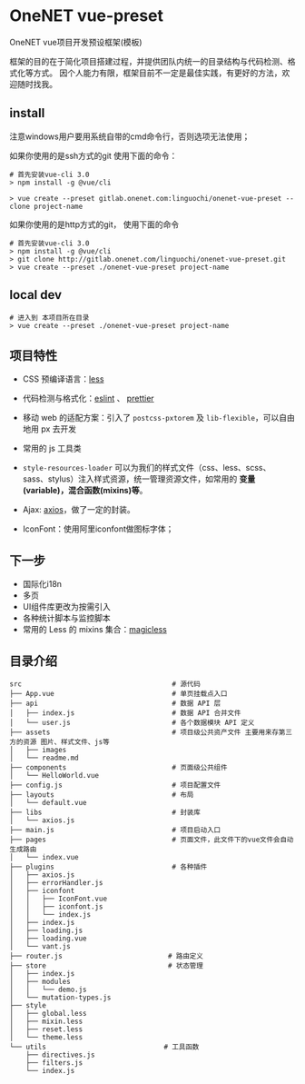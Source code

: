 # OneNET vue-preset
OneNET vue项目开发预设框架(模板)

框架的目的在于简化项目搭建过程，并提供团队内统一的目录结构与代码检测、格式化等方式。
因个人能力有限，框架目前不一定是最佳实践，有更好的方法，欢迎随时找我。

## install
注意windows用户要用系统自带的cmd命令行，否则选项无法使用；

如果你使用的是ssh方式的git 使用下面的命令： 
```
# 首先安装vue-cli 3.0
> npm install -g @vue/cli

> vue create --preset gitlab.onenet.com:linguochi/onenet-vue-preset --clone project-name
```


如果你使用的是http方式的git， 使用下面的命令

```
# 首先安装vue-cli 3.0
> npm install -g @vue/cli
> git clone http://gitlab.onenet.com/linguochi/onenet-vue-preset.git
> vue create --preset ./onenet-vue-preset project-name
```


## local dev

```
# 进入到 本项目所在目录
> vue create --preset ./onenet-vue-preset project-name
```

## 项目特性

- CSS 预编译语言：[less](http://lesscss.org/)

- 代码检测与格式化：[eslint](https://eslint.org/) 、 [prettier](https://prettier.io/)

- 移动 web 的适配方案：引入了 `postcss-pxtorem` 及 `lib-flexible`，可以自由地用 px 去开发

- 常用的 js 工具类

- `style-resources-loader` 可以为我们的样式文件（css、less、scss、sass、stylus）注入样式资源，统一管理资源文件，如常用的 **变量(variable)，混合函数(mixins)等**。

- Ajax: [axios](https://github.com/axios/axios)，做了一定的封装。

- IconFont：使用阿里iconfont做图标字体；

## 下一步

- 国际化i18n
- 多页
- UI组件库更改为按需引入
- 各种统计脚本与监控脚本
- 常用的 Less 的 mixins 集合：[magicless](https://github.com/cklwblove/magicless)

## 目录介绍

```shell
src                                     # 源代码
├── App.vue                             # 单页挂载点入口
├── api                                 # 数据 API 层                       
│   ├── index.js                        # 数据 API 合并文件
│   └── user.js                         # 各个数据模块 API 定义
├── assets                              # 项目级公共资产文件 主要用来存第三方的资源 图片、样式文件、js等
│   ├── images
│   └── readme.md
├── components                          # 页面级公共组件
│   └── HelloWorld.vue
├── config.js                           # 项目配置文件
├── layouts                             # 布局
│   └── default.vue                     
├── libs                                # 封装库
│   └── axios.js
├── main.js                             # 项目启动入口
├── pages                               # 页面文件，此文件下的vue文件会自动生成路由
│   └── index.vue
├── plugins                             # 各种插件
│   ├── axios.js
│   ├── errorHandler.js
│   ├── iconfont
│   │   ├── IconFont.vue
│   │   ├── iconfont.js
│   │   └── index.js
│   ├── index.js
│   ├── loading.js
│   ├── loading.vue
│   └── vant.js
├── router.js                          # 路由定义
├── store                              # 状态管理
│   ├── index.js
│   ├── modules
│   │   └── demo.js
│   └── mutation-types.js
├── style
│   ├── global.less
│   ├── mixin.less
│   ├── reset.less
│   └── theme.less
└── utils                             # 工具函数
    ├── directives.js
    ├── filters.js
    └── index.js
```
